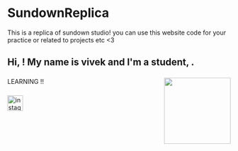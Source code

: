 # SundownReplica
This is a replica of sundown studio! you can use this website code for your practice or related to projects etc &lt;3

<h2 align="left">Hi, ! My name is vivek and I'm a student, .</h2>

###

<img align="right" height="150" src="https://i.imgflip.com/65efzo.gif"  />

###
LEARNING !!
###

<div align="left">
  <img src="https://www.instagram.com/the.vivekxzz/" src="https://img.shields.io/static/v1?message=Instagram&logo=instagram&label=&color=black&logoColor=white&labelColor=&style=for-the-badge" height="35" alt="instagram logo"  />
</div>

###
